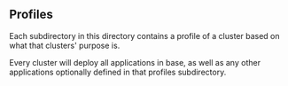 ## Profiles

Each subdirectory in this directory contains a profile of a cluster based on what that clusters' purpose is.

Every cluster will deploy all applications in base, as well as any other applications optionally defined in that profiles subdirectory. 